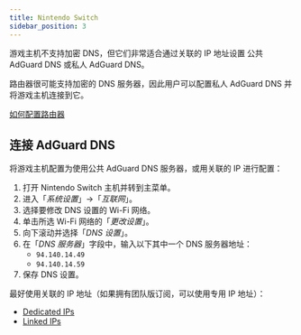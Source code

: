 ```yaml
---
title: Nintendo Switch
sidebar_position: 3
---
```


游戏主机不支持加密 DNS，但它们非常适合通过关联的 IP 地址设置 公共 AdGuard DNS 或私人 AdGuard DNS。

路由器很可能支持加密的 DNS 服务器，因此用户可以配置私人 AdGuard DNS 并将游戏主机连接到它。

[如何配置路由器](/private-dns/connect-devices/routers/routers.md)

## 连接 AdGuard DNS

将游戏主机配置为使用公共 AdGuard DNS 服务器，或用关联的 IP 进行配置：

1. 打开 Nintendo Switch 主机并转到主菜单。
2. 进入「_系统设置_」→「_互联网_」。
3. 选择要修改 DNS 设置的 Wi-Fi 网络。
4. 单击所选 Wi-Fi 网络的「_更改设置_」。
5. 向下滚动并选择「_DNS 设置_」。
6. 在「_DNS 服务器_」字段中，输入以下其中一个 DNS 服务器地址：
    - `94.140.14.49`
    - `94.140.14.59`
7. 保存 DNS 设置。

最好使用关联的 IP 地址（如果拥有团队版订阅，可以使用专用 IP 地址）：

- [Dedicated IPs](/private-dns/connect-devices/other-options/dedicated-ip.md)
- [Linked IPs](/private-dns/connect-devices/other-options/linked-ip.md)
